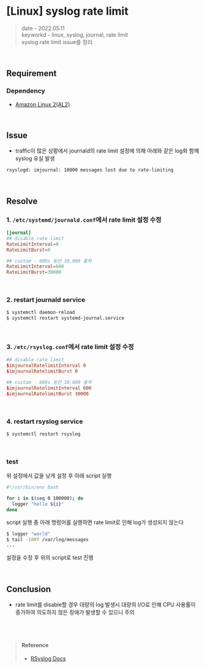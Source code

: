 # [Linux] syslog rate limit
> date - 2022.05.11  
> keyworkd - linux, syslog, journal, rate limit  
> syslog rate limit issue를 정리  

<br>

## Requirement

### Dependency
* [Amazon Linux 2(AL2)](https://aws.amazon.com/ko/amazon-linux-2/)

<br>

## Issue
* traffic이 많은 상황에서 journald의 rate limit 설정에 의해 아래와 같은 log화 함께 syslog 유실 발생
```sh
rsyslogd: imjournal: 10000 messages lost due to rate-limiting
```


<br>

## Resolve
### 1. `/etc/systemd/journald.conf`에서 rate limit 설정 수정
```conf
[journal]
## disable rate limit
RateLimitInterval=0
RateLimitBurst=0

## custom - 600s 동안 30,000 출력
RateLimitInterval=600
RateLimitBurst=30000
```

<br>

### 2. restart journald service
```sh
$ systemctl daemon-reload
$ systemctl restart systemd-journal.service
```

<br>

### 3. `/etc/rsyslog.conf`에서 rate limit 설정 수정
```conf
## disable rate limit
$imjournalRatelimitInterval 0
$imjournalRatelimitBurst 0

## custom - 600s 동안 30,000 출력
$imjournalRatelimitInterval 600
$imjournalRatelimitBurst 30000
```

<br>

### 4. restart rsyslog service
```sh
$ systemctl restart rsyslog
```

<br>

### test
위 설정에서 값을 낮게 설정 후 아래 script 실행
```sh
#!/usr/bin/env bash

for i in $(seq 0 100000); do
  logger "hello ${i}"
done
```

script 실행 중 아래 명령어를 실행하면 rate limit로 인해 log가 생성되지 않는다
```sh
$ logger "world"
$ tail -100f /var/log/messages
...
```
설정을 수정 후 위의 script로 test 진행


<br>

## Conclusion
* rate limit를 disable할 경우 대량의 log 발생시 대량의 I/O로 인해 CPU 사용률이 증가하여 의도하지 않은 장애가 발생할 수 있으니 주의


<br><br>

> #### Reference
> * [RSyslog Docs](https://www.rsyslog.com/doc/v8-stable/configuration/modules/imjournal.html#ratelimit-interval)
